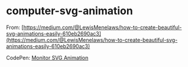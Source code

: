 # computer-svg-animation
 
From: [https://medium.com/@LewisMenelaws/how-to-create-beautiful-svg-animations-easily-610eb2690ac3](https://medium.com/@LewisMenelaws/how-to-create-beautiful-svg-animations-easily-610eb2690ac3)

CodePen: [Monitor SVG Animation](https://codepen.io/lewismenelaws/pen/ypKjpd)